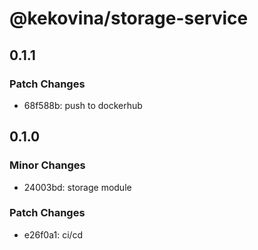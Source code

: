 # @kekovina/storage-service

## 0.1.1

### Patch Changes

- 68f588b: push to dockerhub

## 0.1.0

### Minor Changes

- 24003bd: storage module

### Patch Changes

- e26f0a1: ci/cd
